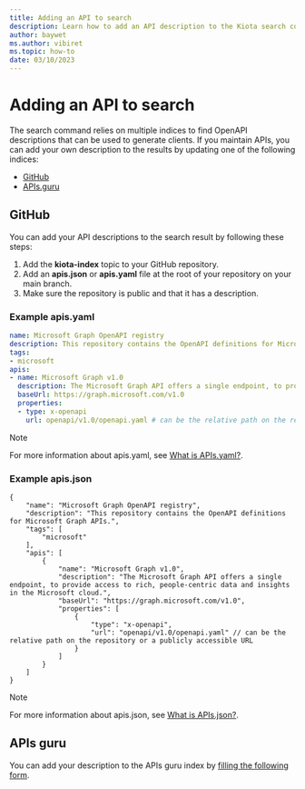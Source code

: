```yaml
---
title: Adding an API to search
description: Learn how to add an API description to the Kiota search command.
author: baywet
ms.author: vibiret
ms.topic: how-to
date: 03/10/2023
---
```


# Adding an API to search

The search command relies on multiple indices to find OpenAPI descriptions that can be used to generate clients. If you maintain APIs, you can add your own description to the results by updating one of the following indices:

- [GitHub](#github)
- [APIs.guru](#apis-guru)

## GitHub

You can add your API descriptions to the search result by following these steps:

1. Add the **kiota-index** topic to your GitHub repository.
1. Add an **apis.json** or **apis.yaml** file at the root of your repository on your main branch.
1. Make sure the repository is public and that it has a description.

### Example apis.yaml

```yaml
name: Microsoft Graph OpenAPI registry
description: This repository contains the OpenAPI definitions for Microsoft Graph APIs.
tags:
- microsoft
apis:
- name: Microsoft Graph v1.0
  description: The Microsoft Graph API offers a single endpoint, to provide access to rich, people-centric data and insights in the Microsoft cloud.
  baseUrl: https://graph.microsoft.com/v1.0
  properties:
  - type: x-openapi
    url: openapi/v1.0/openapi.yaml # can be the relative path on the repository or a publicly accessible URL

```

> [!NOTE]
> For more information about apis.yaml, see [What is APIs.yaml?](http://apisyaml.org/).

### Example apis.json

```jsonc
{
    "name": "Microsoft Graph OpenAPI registry",
    "description": "This repository contains the OpenAPI definitions for Microsoft Graph APIs.",
    "tags": [
        "microsoft"
    ],
    "apis": [
        {
            "name": "Microsoft Graph v1.0",
            "description": "The Microsoft Graph API offers a single endpoint, to provide access to rich, people-centric data and insights in the Microsoft cloud.",
            "baseUrl": "https://graph.microsoft.com/v1.0",
            "properties": [
                {
                    "type": "x-openapi",
                    "url": "openapi/v1.0/openapi.yaml" // can be the relative path on the repository or a publicly accessible URL
                }
            ]
        }
    ]
}
```

> [!NOTE]
> For more information about apis.json, see [What is APIs.json?](http://apisjson.org/).

## APIs guru

You can add your description to the APIs guru index by [filling the following form](https://apis.guru/add-api/).
